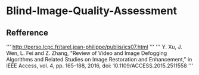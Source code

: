 # Blind-Image-Quality-Assessment

## Refference
'''
 http://perso.lcpc.fr/tarel.jean-philippe/publis/ics07.html
'''
'''
Y. Xu, J. Wen, L. Fei and Z. Zhang, "Review of Video and Image Defogging Algorithms and Related Studies on Image Restoration and Enhancement," in IEEE Access, vol. 4, pp. 165-188, 2016, doi: 10.1109/ACCESS.2015.2511558
'''
